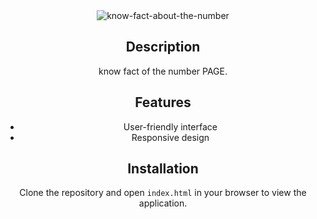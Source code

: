 <div align="center">
<img src="https://nkb-backend-media-static-tenxiitian.s3.ap-south-1.amazonaws.com/tenxiitian_prod/programs/Tech+Programs/frontend-content/ccbp/coding-practice-questions/dynamic-webapps/numbers-fact-v1.gif" alt="know-fact-about-the-number" style="max-width: 300px;">


## Description
 know fact of the number PAGE.
## Features
- User-friendly interface
- Responsive design

## Installation

Clone the repository and open `index.html` in your browser to view the application.
